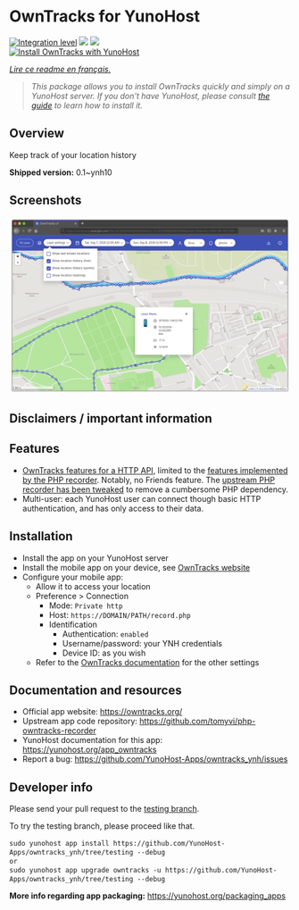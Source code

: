 <!--
N.B.: This README was automatically generated by https://github.com/YunoHost/apps/tree/master/tools/README-generator
It shall NOT be edited by hand.
-->

# OwnTracks for YunoHost

[![Integration level](https://dash.yunohost.org/integration/owntracks.svg)](https://dash.yunohost.org/appci/app/owntracks) ![](https://ci-apps.yunohost.org/ci/badges/owntracks.status.svg) ![](https://ci-apps.yunohost.org/ci/badges/owntracks.maintain.svg)  
[![Install OwnTracks with YunoHost](https://install-app.yunohost.org/install-with-yunohost.svg)](https://install-app.yunohost.org/?app=owntracks)

*[Lire ce readme en français.](./README_fr.md)*

> *This package allows you to install OwnTracks quickly and simply on a YunoHost server.
If you don't have YunoHost, please consult [the guide](https://yunohost.org/#/install) to learn how to install it.*

## Overview

Keep track of your location history

**Shipped version:** 0.1~ynh10



## Screenshots

![](./doc/screenshots/screenshot.png)

## Disclaimers / important information

## Features

- [OwnTracks features for a HTTP API](http://owntracks.org/booklet/tech/http/), limited to the [features implemented by the PHP recorder](https://github.com/tomyvi/php-owntracks-recorder#features). Notably, no Friends feature. The [upstream PHP recorder has been tweaked](https://github.com/tituspijean/php-owntracks-recorder) to remove a cumbersome PHP dependency.
- Multi-user: each YunoHost user can connect though basic HTTP authentication, and has only access to their data.

## Installation

- Install the app on your YunoHost server
- Install the mobile app on your device, see [OwnTracks website](http://owntracks.org)
- Configure your mobile app:
  - Allow it to access your location
  - Preference > Connection
    - Mode: `Private http`
    - Host: `https://DOMAIN/PATH/record.php`
    - Identification
       - Authentication: `enabled`
       - Username/password: your YNH credentials
       - Device ID: as you wish
   - Refer to the [OwnTracks documentation](http://owntracks.org/booklet) for the other settings

## Documentation and resources

* Official app website: https://owntracks.org/
* Upstream app code repository: https://github.com/tomyvi/php-owntracks-recorder
* YunoHost documentation for this app: https://yunohost.org/app_owntracks
* Report a bug: https://github.com/YunoHost-Apps/owntracks_ynh/issues

## Developer info

Please send your pull request to the [testing branch](https://github.com/YunoHost-Apps/owntracks_ynh/tree/testing).

To try the testing branch, please proceed like that.
```
sudo yunohost app install https://github.com/YunoHost-Apps/owntracks_ynh/tree/testing --debug
or
sudo yunohost app upgrade owntracks -u https://github.com/YunoHost-Apps/owntracks_ynh/tree/testing --debug
```

**More info regarding app packaging:** https://yunohost.org/packaging_apps
